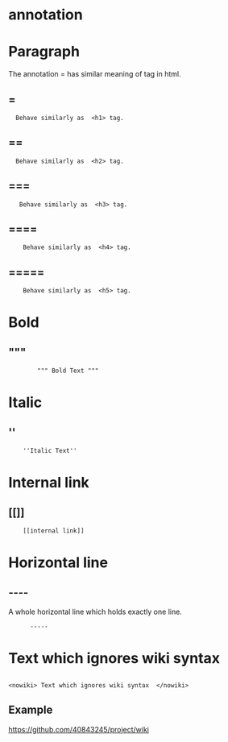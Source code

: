 # annotation

# Paragraph #
The annotation = has similar meaning of <h> tag in html.
## = ##
    
      Behave similarly as  <h1> tag.
  
## == ##
      
      Behave similarly as  <h2> tag.
## === ##

       Behave similarly as  <h3> tag.
## ==== ##
        
        Behave similarly as  <h4> tag.
## ===== ##
        
        Behave similarly as  <h5> tag.
  
# Bold #
## """ ## 
    
            """ Bold Text """
    
# Italic # 
## ''
    
        ''Italic Text''
# Internal link #
## [[]] ##
    
        [[internal link]]
    
# Horizontal line 
## ----
A whole horizontal line which holds exactly one line.
    
          ----- 
# Text which ignores wiki syntax 
## <nowiki> </nowiki>
    
    <nowiki> Text which ignores wiki syntax  </nowiki>
    
## Example
https://github.com/40843245/project/wiki

    
